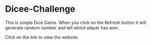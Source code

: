 # Dicee-Challenge
This is simple Dice Game. 
When you click on the Refresh button it will generate random number and tell which player has won.

Click on the link to view the website.
